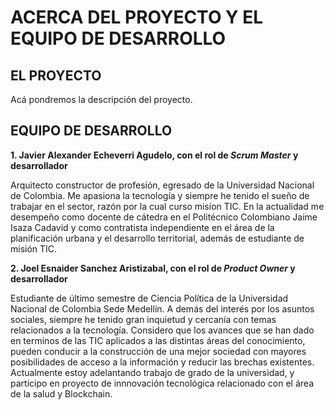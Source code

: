# ACERCA DEL PROYECTO Y EL EQUIPO DE DESARROLLO

## EL PROYECTO

Acá pondremos la descripción del proyecto.


## EQUIPO DE DESARROLLO

**1. Javier Alexander Echeverri Agudelo, con el rol de *Scrum Master* y desarrollador**

Arquitecto constructor de profesión, egresado de la Universidad Nacional de Colombia. Me apasiona la tecnología 
y siempre he tenido el sueño de trabajar en el sector, razón por la cual curso mision TIC. En la actualidad me 
desempeño como docente de cátedra en el Politécnico Colombiano Jaime Isaza Cadavid y como contratista 
independiente en el área de la planificación urbana y el desarrollo territorial, además de estudiante de misión 
TIC.

**2. Joel Esnaider Sanchez Aristizabal, con el rol de *Product Owner* y desarrollador**

Estudiante de último semestre de Ciencia Política de la Universidad Nacional de Colombia Sede Medellín. A demás del interés por
los asuntos sociales, siempre he tenido gran inquietud y cercanía con temas relacionados a la tecnología. Considero que los avances
que se han dado en terminos de las TIC aplicados a las distintas áreas del conocimiento, pueden conducir a la construcción de una 
mejor sociedad con mayores posibilidades de acceso a la información y reducir las brechas existentes. Actualmente estoy adelantando 
trabajo de grado de la universidad, y participo en proyecto de innnovación tecnológica relacionado con el área de la salud y 
Blockchain.

